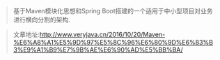> 基于Maven模块化思想和Spring Boot搭建的一个适用于中小型项目对业务进行横向分割的架构.

> 文章地址:http://www.veryjava.cn/2016/10/20/Maven-%E6%A8%A1%E5%9D%97%E5%8C%96%E6%80%9D%E6%83%B3%E9%A1%B9%E7%9B%AE%E6%90%AD%E5%BB%BA/
